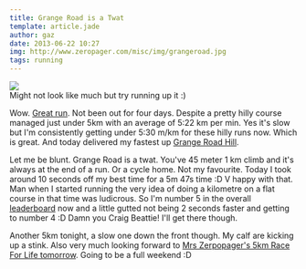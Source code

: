 ```yaml
---
title: Grange Road is a Twat
template: article.jade
author: gaz
date: 2013-06-22 10:27
img: http://www.zeropager.com/misc/img/grangeroad.jpg
tags: running
---
```

[leaders]: http://app.strava.com/segments/3237682
[raceforlife]: http://www.raceforlifesponsorme.org/your-pace-or-mine
[strava]: http://app.strava.com/activities/62013012
[grange]: http://app.strava.com/activities/62013012/segments/1165709992

<div class='middle'>
<img src='/misc/img/grangeroad.jpg'>
<div>Might not look like much but try running up it :)</div>
</div>


Wow. [Great run][strava]. Not been out for four days. Despite a pretty hilly course managed just under 5km with an average of 5:22 km per min. Yes it's slow but I'm consistently getting under 5:30 m/km for these hilly runs now. Which is great. And today delivered my fastest up [Grange Road Hill][grange].

Let me be blunt. Grange Road is a twat. You've 45 meter 1 km climb and it's always at the end of a run. Or a cycle home. Not my favourite. Today I took around 10 seconds off my best time for a 5m 47s time :D V happy with that. Man when I started running the very idea of doing a kilometre on a flat course in that time was ludicrous. So I'm number 5 in the overall [leaderboard][leaders] now and a little gutted not being 2 seconds faster and getting to number 4 :D Damn you Craig Beattie! I'll get there though.

Another 5km tonight, a slow one down the front though. My calf are kicking up a stink. Also very much looking forward to [Mrs Zerpopager's 5km Race For Life tomorrow][raceforlife]. Going to be a full weekend :D



